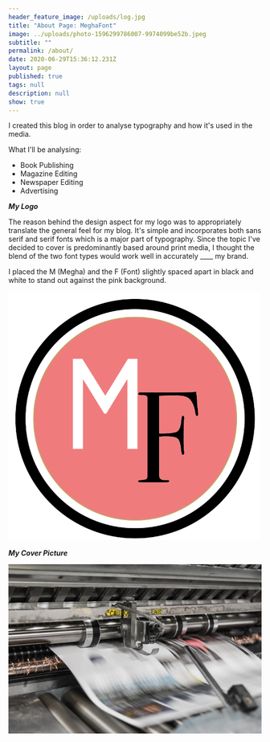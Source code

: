 ```yaml
---
header_feature_image: /uploads/log.jpg
title: "About Page: MeghaFont"
image: ../uploads/photo-1596299786007-9974099be52b.jpeg
subtitle: ""
permalink: /about/
date: 2020-06-29T15:36:12.231Z
layout: page
published: true
tags: null
description: null
show: true
---
```

I created this blog in order to analyse typography and how it's used in the media. 

What I'll be analysing:

* Book Publishing 
* Magazine Editing
* Newspaper Editing
* Advertising

***My Logo***

The reason behind the design aspect for my logo was to appropriately translate the general feel for my blog. It's simple and incorporates both sans serif and serif fonts which is a major part of typography. Since the topic I've decided to cover is predominantly based around print media, I thought the blend of the two font types would work well in accurately \_\_\_\_ my brand. 

I placed the M (Megha) and the F (Font) slightly spaced apart in black and white to stand out against the pink background. 

![](../uploads/picture-1.png)

***My Cover Picture***

![](../uploads/photo-1503694978374-8a2fa686963a.jpeg)